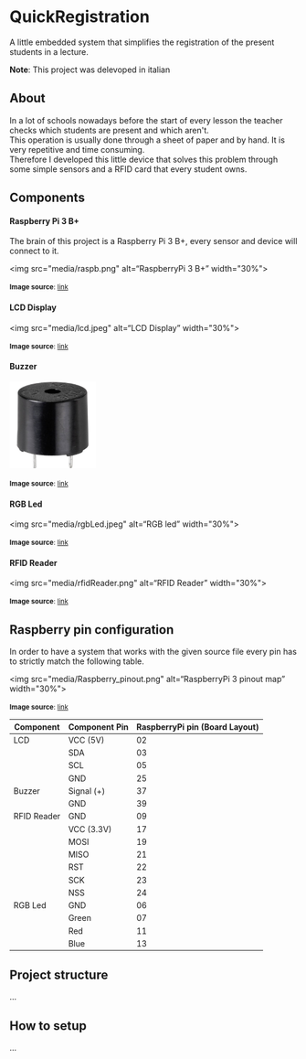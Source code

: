 # QuickRegistration
A little embedded system that simplifies the registration of the present students in a lecture.

**Note**: This project was delevoped in italian

## About
In a lot of schools nowadays before the start of every lesson the teacher checks which students are present and which aren't. <br>
This operation is usually done through a sheet of paper and by hand. It is very repetitive and time consuming. <br>
Therefore I developed this little device that solves this problem through some simple sensors and a RFID card that every student owns.

## Components

#### Raspberry Pi 3 B+
The brain of this project is a Raspberry Pi 3 B+, every sensor and device will connect to it.

<img src="media/raspb.png" alt=“RaspberryPi 3 B+” width="30%">

<small>**Image source**: [link](https://www.brack.ch/raspberry-pi-entwicklerboard-raspberry-pi-3-model-b-plus-739538)</small>

#### LCD Display

<img src="media/lcd.jpeg" alt=“LCD Display” width="30%">

<small>**Image source**: [link](https://www.reichelt.com/de/en/developer-boards-display-20-x-4-characters-blue-debo-lcd-20x4-bl-p192144.html)</small>

#### Buzzer

<img src="media/buzzer.jpeg" alt=“Buzzer” width="30%">

<small>**Image source**: [link](https://www.conrad.ch/de/p/tru-components-tc-9202060-piezo-signalgeber-geraeusch-entwicklung-85-db-spannung-5-v-dauerton-1-st-2300515.html)</small>

#### RGB Led

<img src="media/rgbLed.jpeg" alt=“RGB led” width="30%">

<small>**Image source**: [link](https://www.reichelt.com/ch/de/rgb-led-5-mm-bedrahtet-4-pin-rt-gn-bl-8000-mcd-25--led-ll-5-8000rgb-p156358.html)</small>

#### RFID Reader

<img src="media/rfidReader.png" alt=“RFID Reader” width="30%">

<small>**Image source**: [link](https://joy-it.net/en/products/SBC-RFID-RC522)</small>

## Raspberry pin configuration
In order to have a system that works with the given source file every pin has to strictly match the following table.

<img src="media/Raspberry_pinout.png" alt=“RaspberryPi 3 pinout map” width="30%">

<small>**Image source**: [link](https://pi4j.com/1.2/pins/model-b-plus.html)</small>

| Component   | Component Pin | RaspberryPi pin (Board Layout) |
| ----------- | ------------- | ------------------------------ |
| LCD         | VCC (5V)      | 02              |
|             | SDA           | 03              |
|             | SCL           | 05              |
|             | GND           | 25              |
| Buzzer      | Signal (+)    | 37              |
|             | GND           | 39              |
| RFID Reader | GND           | 09              |
|             | VCC (3.3V)    | 17              |
|             | MOSI          | 19              |
|             | MISO          | 21              |
|             | RST           | 22              |
|             | SCK           | 23              |
|             | NSS           | 24              |
| RGB Led     | GND           | 06              |
|             | Green         | 07              |
|             | Red           | 11              |
|             | Blue          | 13              |


## Project structure

...

## How to setup

...